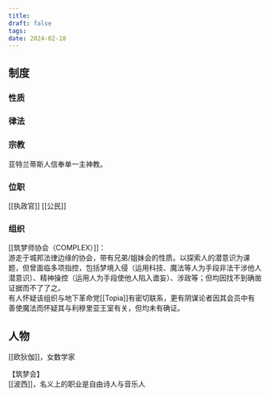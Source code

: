 ```yaml
---
title: 
draft: false
tags: 
date: 2024-02-10
---
```


## 制度
### 性质

### 律法

### 宗教
亚特兰蒂斯人信奉单一主神教。

### 位职
[[执政官]]
[[公民]]
### 组织

[[筑梦师协会（COMPLEX）]]：  
游走于城邦法律边缘的协会，带有兄弟/姐妹会的性质。以探索人的潜意识为课题，但曾面临多项指控，包括梦境入侵（运用科技、魔法等人为手段非法干涉他人潜意识）、精神操控（运用人为手段使他人陷入谵妄）、涉政等；但均因找不到确凿证据而不了了之。  
有人怀疑该组织与地下革命党[[Topia]]有密切联系，更有阴谋论者因其会员中有善使魔法而怀疑其与利穆里亚王室有关，但均未有确证。
　　

## 人物

[[欧狄伽]]，女数学家

【筑梦会】  
[[波西]]，名义上的职业是自由诗人与音乐人
